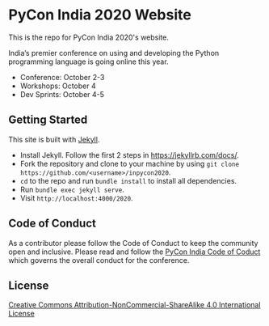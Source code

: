 # PyCon India 2020 Website

This is the repo for PyCon India 2020's website.

India’s premier conference on using and developing the Python programming language
is going online this year.

- Conference: October 2-3
- Workshops: October 4
- Dev Sprints: October 4-5

## Getting Started

This site is built with [Jekyll](https://jekyllrb.com/).

* Install Jekyll. Follow the first 2 steps in https://jekyllrb.com/docs/.
* Fork the repository and clone to your machine by using `git clone https://github.com/<username>/inpycon2020`.
* `cd` to the repo and run `bundle install` to install all dependencies.
* Run `bundle exec jekyll serve`.
* Visit `http://localhost:4000/2020`.

## Code of Conduct

As a contributor please follow the Code of Conduct to keep the
community open and inclusive. Please read and follow the
[PyCon India Code of Coduct](https://in.pycon.org/2020/coc.html) which governs
the overall conduct for the conference.

## License
[Creative Commons Attribution-NonCommercial-ShareAlike 4.0 International License](LICENSE.md)

